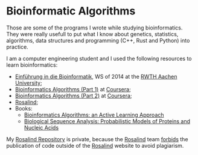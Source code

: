 # Bioinformatic Algorithms

Those are some of the programs I wrote while studying bioinformatics.
They were really usefull to put what I know about genetics, statistics,
algorithms, data structures and programming (C++, Rust and Python) into
practice.

I am a computer engineering student and I used the following resources to learn
bioinformatics:

*   [Einführung in die Bioinformatik][Bioinf_RWTH], WS of 2014 at the [RWTH Aachen University][RWTH];
*   [Bioinformatics Algorithms (Part 1)][B1_Coursera] at [Coursera][];
*   [Bioinformatics Algorithms (Part 2)][B2_Coursera] at [Coursera][];
*   [Rosalind][];
*   Books:
    *   [Bioinformatics Algorithms: an Active Learning Approach][Compeau]
    *   [Biological Sequence Analysis: Probabilistic Models of Proteins and Nucleic Acids][Durbin]

My [Rosalind Repository][Rosalind_repo] is private, because the [Rosalind][]
team [forbids](http://rosalind.info/faq/#can-i-post-my-solutions-somewhere) the
publication of code outside of the [Rosalind][] website to avoid plagiarism.


[Bioinf_RWTH]: https://www.campus.rwth-aachen.de/office/views/campus/event.asp?gguid=0x3ADB94580ABEF2479C35F6ADAB03A4AB
[RWTH]: http://www.rwth-aachen.de/
[Coursera]: https://www.coursera.org/
[B1_Coursera]: https://class.coursera.org/bioinformatics-001
[B2_Coursera]: https://class.coursera.org/bioinformatics2-001
[Rosalind]: http://rosalind.info
[Durbin]: http://www.amazon.com/Biological-Sequence-Analysis-Probabilistic-Proteins/dp/0521629713
[Compeau]: http://bioinformaticsalgorithms.com/
[Rosalind_repo]: https://github.com/jbsilva/Rosalind
